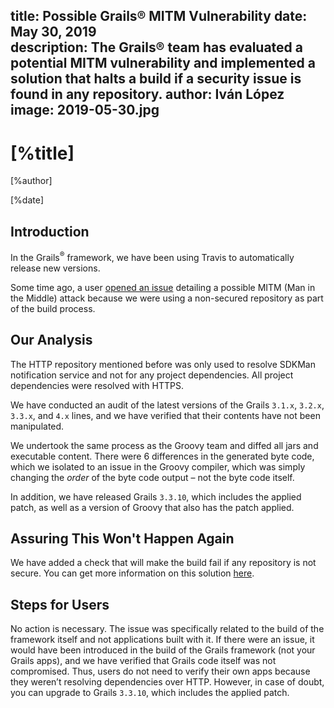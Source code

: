 title: Possible Grails® MITM Vulnerability
date: May 30, 2019  
description: The Grails® team has evaluated a potential MITM vulnerability and implemented a solution that halts a build if a security issue is found in any repository. 
author: Iván López
image: 2019-05-30.jpg  
---

# [%title]

[%author]

[%date] 

## Introduction

In the Grails<sup>&reg;</sup> framework, we have been using Travis to automatically release new versions.  

Some time ago, a user [opened an issue](https://github.com/grails/grails-core/issues/11250 "Issue 11250") detailing a possible MITM (Man in the Middle) attack because we were using a non-secured repository as part of the build process.

## Our Analysis

The HTTP repository mentioned before was only used to resolve SDKMan notification service and not for any project dependencies. All project dependencies were resolved with HTTPS.

We have conducted an audit of the latest versions of the Grails `3.1.x`, `3.2.x`, `3.3.x`, and `4.x` lines, and we have verified that their contents have not been manipulated.

We undertook the same process as the Groovy team and diffed all jars and executable content. There were 6 differences in the generated byte code, which we isolated to an issue in the Groovy compiler, which was simply changing the _order_ of the byte code output – not the byte code itself.

In addition, we have released Grails `3.3.10`, which includes the applied patch, as well as a version of Groovy that also has the patch applied.

## Assuring This Won't Happen Again

We have added a check that will make the build fail if any repository is not secure. You can get more information on this solution [here](https://github.com/grails/grails-core/blob/master/build.gradle#L597 "Learn more about this solution").

## Steps for Users

No action is necessary. The issue was specifically related to the build of the framework itself and not applications built with it. If there were an issue, it would have been introduced in the build of the Grails framework (not your Grails apps), and we have verified that Grails code itself was not compromised. Thus, users do not need to verify their own apps because they weren’t resolving dependencies over HTTP. However, in case of doubt, you can upgrade to Grails `3.3.10`, which includes the applied patch.